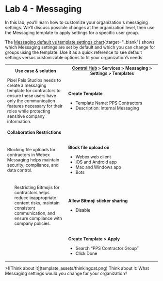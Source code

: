 # Lab 4 - Messaging
In this lab, you'll learn how to customize your organization's messaging settings. We'll discuss possible changes at the organization level, then use the Messaging template to apply settings for a specific user group. 

The [Messaging default vs template settings chart](template_assets/MessagingSettings.pdf){:target="_blank"} shows which Messaging settings are set by default and which you can change for groups using the template. Use it as a quick reference to see default settings versus customizable options to fit your organization’s needs.
<table>
  <tbody>
    <tr>
      <th style="width:40%;">Use case & solution</th>
      <th style="width:60%;">
        <a href="http://admin.webex.com/" target="_blank">Control Hub</a> &gt; Services &gt; Messaging &gt; Settings &gt; Templates
      </th>
    </tr>
    <tr>
      <td>
          Pixel Pals Studios needs to create a messaging template for contractors to ensure these users have only the communication features necessary for their roles while protecting sensitive company information.
      </td>
      <td>
        <p><strong>Create Template</strong></p>
        <ul>
          <li>Template Name: PPS Contractors</li>
          <li>Description: Internal Messaging</li>
        </ul>
      </td>
    </tr>
    <tr>
      <td colspan="2">
        <p><strong>Collaboration Restrictions</strong></p>
      </td>
    </tr>
    <tr>
      <td>
        Blocking file uploads for contractors in Webex Messaging helps maintain security, compliance, and data control.
      </td>
      <td>
        <p><strong>Block file upload on</strong></p>
        <ul>
          <li>Webex web client</li>
          <li>iOS and Android app</li>
          <li>Mac and Windows app</li>
          <li>Bots</li>
        </ul>
      </td>
    </tr>
    <tr>
      <td>
        <ul>
          Restricting Bitmojis for contractors helps reduce inappropriate content risks, maintain consistent communication, and ensure compliance with company policies.
        </ul>
      </td>
      <td>
        <p><strong>Allow Bitmoji sticker sharing</strong></p>
        <ul>
          <li>Disable</li>
        </ul>
      </td>
    </tr>
    <tr>
      <td>
        <!-- Intentionally left blank as there is no use case description for this step in your original table -->
      </td>
      <td>
        <p><strong>Create Template &gt; Apply</strong></p>
        <ul>
          <li>Search “PPS Contractor Group”</li>
          <li>Click Done</li>
        </ul>
      </td>
    </tr>
  </tbody>
</table>
>![Think about it](template_assets/thinkingcat.png) Think about it: What Messaging settings would you change for your organization?
